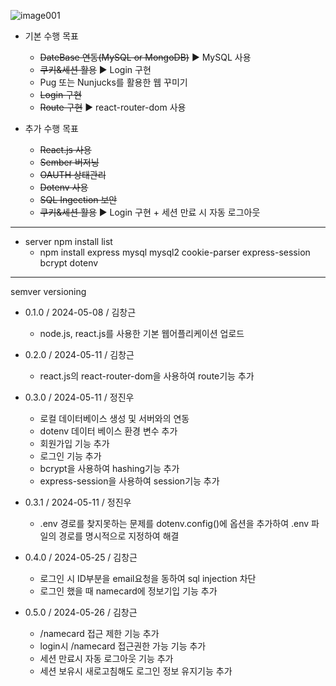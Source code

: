 ![image001](https://github.com/sckdrms/kyungwoon_business_card/assets/56631950/4b6d97f5-7f1a-487a-8e28-b1490cab60aa)


* 기본 수행 목표
  - ~~DateBase 연동(MySQL or MongoDB)~~ ▶ MySQL 사용
  - ~~쿠키&세션 활용~~ ▶ Login 구현
  - Pug 또는 Nunjucks를 활용한 웹 꾸미기
  - ~~Login 구현~~
  - ~~Route 구현~~ ▶ react-router-dom 사용

* 추가 수행 목표
  - ~~React.js 사용~~
  - ~~Sember 버저닝~~
  - ~~OAUTH 상태관리~~
  - ~~Dotenv 사용~~
  - ~~SQL Ingection 보안~~
  - ~~쿠키&세션 활용~~ ▶ Login 구현 + 세션 만료 시 자동 로그아웃

* * *

* server npm install list
  - npm install express mysql mysql2 cookie-parser express-session bcrypt dotenv

* * *
semver versioning

* 0.1.0 / 2024-05-08 / 김창근
  - node.js, react.js를 사용한 기본 웹어플리케이션 업로드

* 0.2.0 / 2024-05-11 / 김창근
  - react.js의 react-router-dom을 사용하여 route기능 추가

* 0.3.0 / 2024-05-11 / 정진우
  - 로컬 데이터베이스 생성 및 서버와의 연동
  - dotenv 데이터 베이스 환경 변수 추가
  - 회원가입 기능 추가
  - 로그인 기능 추가
  - bcrypt을 사용하여 hashing기능 추가
  - express-session을 사용하여 session기능 추가

* 0.3.1 / 2024-05-11 / 정진우 
  - .env 경로를 찾지못하는 문제를 dotenv.config()에 옵션을 추가하여 .env 파일의 경로를 명시적으로 지정하여 해결

* 0.4.0 / 2024-05-25 / 김창근 
  - 로그인 시 ID부분을 email요청을 동하여 sql injection 차단
  - 로그인 했을 때 namecard에 정보기입 기능 추가

* 0.5.0 / 2024-05-26 / 김창근 
  - /namecard 접근 제한 기능 추가
  - login시 /namecard 접근권한 가능 기능 추가
  - 세션 만료시 자동 로그아웃 기능 추가
  - 세션 보유시 새로고침해도 로그인 정보 유지기능 추가
